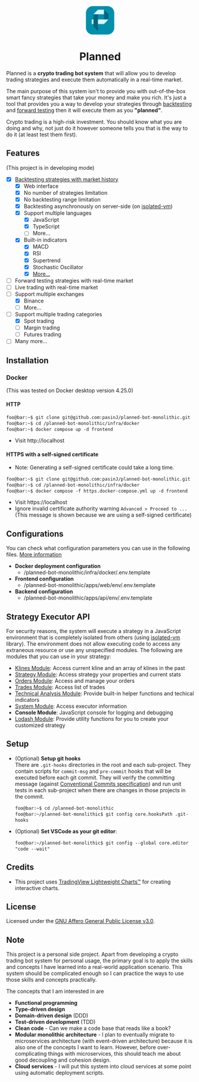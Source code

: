 <div align="center">
  <img width="76" src="./docs/icon.png?sanitize=true">
  <h1>Planned</h1>
</div>

Planned is a **crypto trading bot system** that will allow you to develop trading strategies and execute them automatically in a real-time market.

The main purpose of this system isn't to provide you with out-of-the-box smart fancy strategies that take your money and make you rich. It's just a tool that provides you a way to develop your strategies through <u>backtesting</u> and <u>forward testing</u> then it will execute them as you **"planned"**.

Crypto trading is a high-risk investment. You should know what you are doing and why, not just do it however someone tells you that is the way to do it (at least test them first).

## Features
(This project is in developing mode)
- [x] [Backtesting strategies with market history](./docs/backtesting.md)
  - [x] Web interface
  - [x] No number of strategies limitation
  - [x] No backtesting range limitation
  - [x] Backtesting asynchronously on server-side (on [isolated-vm](https://github.com/laverdet/isolated-vm))
  - [x] Support multiple languages
    - [x] JavaScript
    - [x] TypeScript
    - [ ] More...
  - [x] Built-in indicators
    - [x] MACD
    - [x] RSI
    - [x] Supertrend
    - [x] Stochastic Oscillator
    - [x] [More...](./docs/technicalAnalysisModule.md#technical-analysis-module)
- [ ] Forward testing strategies with real-time market
- [ ] Live trading with real-time market
- [ ] Support multiple exchanges
  - [x] Binance
  - [ ] More...
- [ ] Support multiple trading categories
  - [x] Spot trading
  - [ ] Margin trading
  - [ ] Futures trading
- [ ] Many more...

## Installation
### Docker
(This was tested on Docker desktop version 4.25.0)
#### HTTP
  ``` console
  foo@bar:~$ git clone git@github.com:pasinJ/planned-bot-monolithic.git
  foo@bar:~$ cd /planned-bot-monolithic/infra/docker
  foo@bar:~$ docker compose up -d frontend
  ```
  - Visit http://localhost
#### HTTPS with a self-signed certificate
  - Note: Generating a self-signed certificate could take a long time.
  ``` console
  foo@bar:~$ git clone git@github.com:pasinJ/planned-bot-monolithic.git
  foo@bar:~$ cd /planned-bot-monolithic/infra/docker
  foo@bar:~$ docker compose -f https.docker-compose.yml up -d frontend
  ```
  - Visit https://localhost
  - Ignore invalid certificate authority warning `Advanced > Proceed to ...` <br/> (This message is shown because we are using a self-signed certificate)

## Configurations
You can check what configuration parameters you can use in the following files. [More information](./docs/configurations.md)
- **Docker deployment configuration**
  - /planned-bot-monolithic/infra/docker/.env.template
- **Frontend configuration**
  - /planned-bot-monolithic/apps/web/env/.env.template
- **Backend configuration**
  - /planned-bot-monolithic/apps/api/env/.env.template

## Strategy Executor API
For security reasons, the system will execute a strategy in a JavaScript environment that is completely isolated from others (using [isolated-vm](https://github.com/laverdet/isolated-vm) library). The environment does not allow executing code to access any extraneous resource or use any unspecified modules. The following are modules that you can use in your strategy:
- [Klines Module](./docs/klinesModule.md): Access current kline and an array of klines in the past
- [Strategy Module](./docs/strategyModule.md): Access strategy your properties and current stats
- [Orders Module](./docs/ordersModule.md): Access and manage your orders
- [Trades Module](./docs/tradesModule.md): Access list of trades
- [Technical Analysis Module](./docs/technicalAnalysisModule.md): Provide built-in helper functions and techical indicators
- [System Module](./docs/systemModule.md): Access executor information
- **Console Module**: JavaScript console for logging and debugging
- [Lodash Module](https://lodash.com/docs/4.17.15): Provide utility functions for you to create your customized strategy

## Setup
- (Optional) **Setup git hooks** <br/>
  There are `.git-hooks` directories in the root and each sub-project. They contain scripts for `commit-msg` and `pre-commit` hooks that will be executed before each git commit. They will verify the committing message (against [Conventional Commits specification](https://www.conventionalcommits.org/en/v1.0.0/#summary)) and run unit tests in each sub-project when there are changes in those projects in the commit.
  ``` console
  foo@bar:~$ cd /planned-bot-monolithic
  foo@bar:~/planned-bot-monolithic$ git config core.hooksPath .git-hooks
  ```
- (Optional) **Set VSCode as your git editor**:
  ``` console
  foo@bar:~/planned-bot-monolithic$ git config --global core.editor "code --wait"
  ```

## Credits
- This project uses [TradingView Lightweight Charts™](https://github.com/tradingview/lightweight-charts) for creating interactive charts.

## License
Licensed under the [GNU Affero General Public License v3.0](./LICENSE).

## Note
This project is a personal side project. Apart from developing a crypto trading bot system for personal usage, the primary goal is to apply the skills and concepts I have learned into a real-world application scenario. This system should be complicated enough so I can practice the ways to use those skills and concepts practically.

The concepts that I am interested in are
- **Functional programming**
- **Type-driven design**
- **Domain-driven design** (DDD)
- **Test-driven development** (TDD)
- **Clean code** - Can we make a code base that reads like a book?
- **Modular monolithic architecture** - I plan to eventually migrate to microservices architecture (with event-driven architecture) because it is also one of the concepts I want to learn. However, before over-complicating things with microservices, this should teach me about good decoupling and cohesion design.
- **Cloud services** - I will put this system into cloud services at some point using automatic deployment scripts.